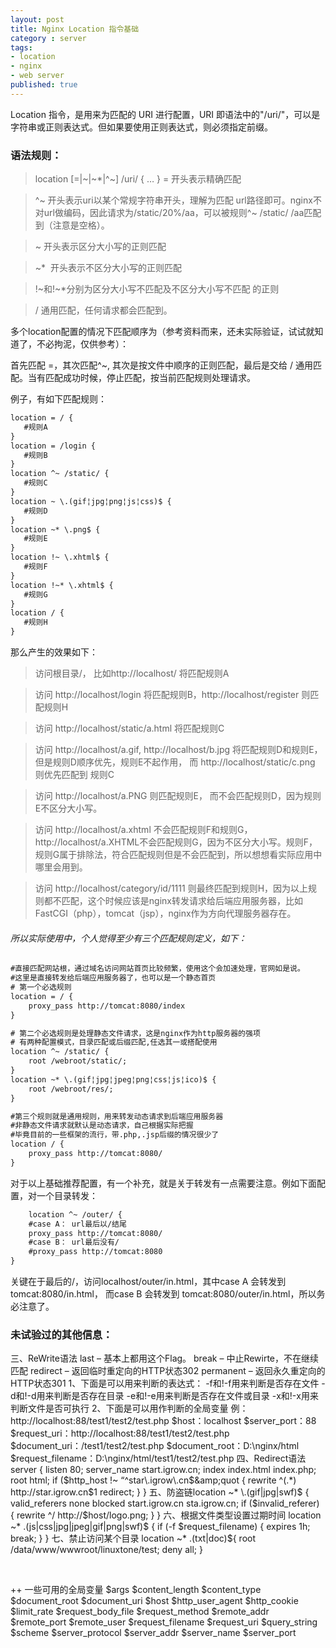 ```yaml
---
layout: post
title: Nginx Location 指令基础
category : server
tags:
- location
- nginx
- web server
published: true
---
```

Location 指令，是用来为匹配的 URI 进行配置，URI 即语法中的"/uri/"，可以是字符串或正则表达式。但如果要使用正则表达式，则必须指定前缀。
### 语法规则： 
>location [=|~|~*|^~] /uri/ { … }
>= 开头表示精确匹配

>^~ 开头表示uri以某个常规字符串开头，理解为匹配 url路径即可。nginx不对url做编码，因此请求为/static/20%/aa，可以被规则^~ /static/ /aa匹配到（注意是空格）。

>~ 开头表示区分大小写的正则匹配

>~*  开头表示不区分大小写的正则匹配

>!~和!~*分别为区分大小写不匹配及不区分大小写不匹配 的正则

>/ 通用匹配，任何请求都会匹配到。

多个location配置的情况下匹配顺序为（参考资料而来，还未实际验证，试试就知道了，不必拘泥，仅供参考）：

首先匹配 =，其次匹配^~, 其次是按文件中顺序的正则匹配，最后是交给 / 通用匹配。当有匹配成功时候，停止匹配，按当前匹配规则处理请求。

例子，有如下匹配规则：

``` xml
location = / {
   #规则A
}
location = /login {
   #规则B
}
location ^~ /static/ {
   #规则C
}
location ~ \.(gif¦jpg¦png¦js¦css)$ {
   #规则D
}
location ~* \.png$ {
   #规则E
}
location !~ \.xhtml$ {
   #规则F
}
location !~* \.xhtml$ {
   #规则G
}
location / {
   #规则H
}

```

那么产生的效果如下：

>访问根目录/， 比如http://localhost/ 将匹配规则A

>访问 http://localhost/login 将匹配规则B，http://localhost/register 则匹配规则H

>访问 http://localhost/static/a.html 将匹配规则C

>访问 http://localhost/a.gif, http://localhost/b.jpg 将匹配规则D和规则E，但是规则D顺序优先，规则E不起作用， 而 http://localhost/static/c.png 则优先匹配到 规则C

>访问 http://localhost/a.PNG 则匹配规则E， 而不会匹配规则D，因为规则E不区分大小写。

>访问 http://localhost/a.xhtml 不会匹配规则F和规则G，http://localhost/a.XHTML不会匹配规则G，因为不区分大小写。规则F，规则G属于排除法，符合匹配规则但是不会匹配到，所以想想看实际应用中哪里会用到。

>访问 http://localhost/category/id/1111 则最终匹配到规则H，因为以上规则都不匹配，这个时候应该是nginx转发请求给后端应用服务器，比如FastCGI（php），tomcat（jsp），nginx作为方向代理服务器存在。

<!--more-->

###### 所以实际使用中，个人觉得至少有三个匹配规则定义，如下：

``` xml
#直接匹配网站根，通过域名访问网站首页比较频繁，使用这个会加速处理，官网如是说。
#这里是直接转发给后端应用服务器了，也可以是一个静态首页
# 第一个必选规则
location = / {
    proxy_pass http://tomcat:8080/index
}

# 第二个必选规则是处理静态文件请求，这是nginx作为http服务器的强项
# 有两种配置模式，目录匹配或后缀匹配,任选其一或搭配使用
location ^~ /static/ {
    root /webroot/static/;
}
location ~* \.(gif¦jpg¦jpeg¦png¦css¦js¦ico)$ {
    root /webroot/res/;
}

#第三个规则就是通用规则，用来转发动态请求到后端应用服务器
#非静态文件请求就默认是动态请求，自己根据实际把握
#毕竟目前的一些框架的流行，带.php,.jsp后缀的情况很少了
location / {
    proxy_pass http://tomcat:8080/
}

```

对于以上基础推荐配置，有一个补充，就是关于转发有一点需要注意。例如下面配置，对一个目录转发：
``` xml
    location ^~ /outer/ {
    #case A： url最后以/结尾
    proxy_pass http://tomcat:8080/
    #case B： url最后没有/
    #proxy_pass http://tomcat:8080
}

```

关键在于最后的/，访问localhost/outer/in.html，其中case A 会转发到tomcat:8080/in.html， 而case B 会转发到 tomcat:8080/outer/in.html，所以务必注意了。
### 未试验过的其他信息：
三、ReWrite语法
last – 基本上都用这个Flag。
break – 中止Rewirte，不在继续匹配
redirect – 返回临时重定向的HTTP状态302
permanent – 返回永久重定向的HTTP状态301
1、下面是可以用来判断的表达式：
-f和!-f用来判断是否存在文件
-d和!-d用来判断是否存在目录
-e和!-e用来判断是否存在文件或目录
-x和!-x用来判断文件是否可执行
2、下面是可以用作判断的全局变量
例：http://localhost:88/test1/test2/test.php
$host：localhost
$server_port：88
$request_uri：http://localhost:88/test1/test2/test.php
$document_uri：/test1/test2/test.php
$document_root：D:\nginx/html
$request_filename：D:\nginx/html/test1/test2/test.php
四、Redirect语法
server {
listen 80;
server_name start.igrow.cn;
index index.html index.php;
root html;
if ($http_host !~ “^star\.igrow\.cn$&amp;quot {
rewrite ^(.*) http://star.igrow.cn$1 redirect;
}
}
五、防盗链location ~* \.(gif|jpg|swf)$ {
valid_referers none blocked start.igrow.cn sta.igrow.cn;
if ($invalid_referer) {
rewrite ^/ http://$host/logo.png;
}
}
六、根据文件类型设置过期时间
location ~* \.(js|css|jpg|jpeg|gif|png|swf)$ {
if (-f $request_filename) {
expires 1h;
break;
}
}
七、禁止访问某个目录
location ~* \.(txt|doc)${
root /data/www/wwwroot/linuxtone/test;
deny all;
}

&nbsp;

++ 一些可用的全局变量
$args
$content_length
$content_type
$document_root
$document_uri
$host
$http_user_agent
$http_cookie
$limit_rate
$request_body_file
$request_method
$remote_addr
$remote_port
$remote_user
$request_filename
$request_uri
$query_string
$scheme
$server_protocol
$server_addr
$server_name
$server_port

